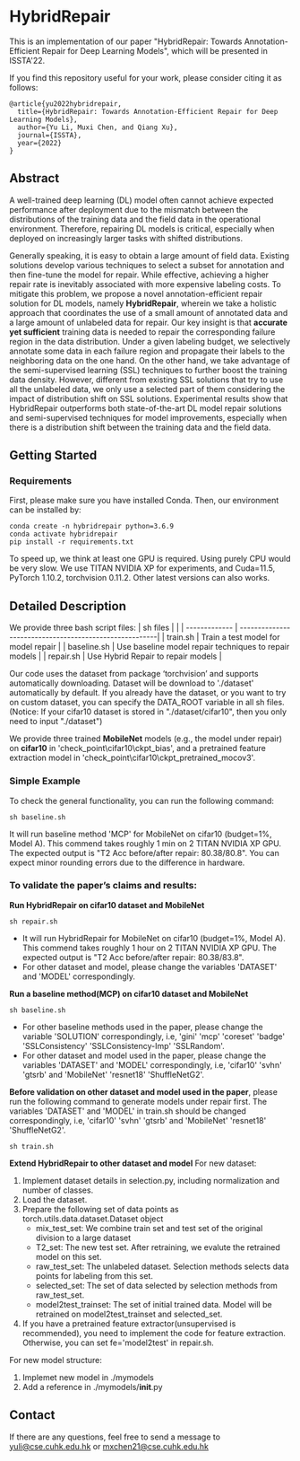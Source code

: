 # HybridRepair

This is an implementation of our paper "HybridRepair: Towards Annotation-Efficient Repair for Deep Learning Models", which will be presented in ISSTA'22.

If you find this repository useful for your work, please consider citing it as follows:
```
@article{yu2022hybridrepair,
  title={HybridRepair: Towards Annotation-Efficient Repair for Deep Learning Models},
  author={Yu Li, Muxi Chen, and Qiang Xu},
  journal={ISSTA},
  year={2022}
}
```

## Abstract

A well-trained deep learning (DL) model often cannot achieve expected performance after deployment due to the mismatch between the distributions of the training data and the field data in the operational environment. Therefore, repairing DL models is critical, especially when deployed on increasingly larger tasks with shifted distributions. 

Generally speaking, it is easy to obtain a large amount of field data. Existing solutions develop various techniques to select a subset for annotation and then fine-tune the model for repair. While effective, achieving a higher repair rate is inevitably associated with more expensive labeling costs. To mitigate this problem, we propose a novel annotation-efficient repair solution for DL models, namely **HybridRepair**, wherein we take a holistic approach that coordinates the use of a small amount of annotated data and a large amount of unlabeled data for repair. Our key insight is that **accurate yet sufficient** training data is needed to repair the corresponding failure region in the data distribution. Under a given labeling budget, we selectively annotate some data in each failure region and propagate their labels to the neighboring data on the one hand. On the other hand, we take advantage of the semi-supervised learning (SSL) techniques to further boost the training data density. However, different from existing SSL solutions that try to use all the unlabeled data, we only use a selected part of them considering the impact of distribution shift on SSL solutions. 
Experimental results show that HybridRepair outperforms both state-of-the-art DL model repair solutions and semi-supervised techniques for model improvements, especially when there is a distribution shift between the training data and the field data. 

## Getting Started
### Requirements

First, please make sure you have installed Conda. Then, our environment can be installed by:
```
conda create -n hybridrepair python=3.6.9
conda activate hybridrepair
pip install -r requirements.txt
```
To speed up, we think at least one GPU is required. Using purely CPU would be very slow. We use TITAN NVIDIA XP for experiments, and Cuda=11.5, PyTorch 1.10.2, torchvision 0.11.2. Other latest versions can also works.

## Detailed Description
We provide three bash script files:
| sh files      |                                                        |
| ------------- | -------------------------------------------------------| 
| train.sh      | Train a test model for model repair                    |
| baseline.sh      | Use baseline model repair techniques to repair models   | 
| repair.sh        | Use Hybrid Repair to repair models                      |
 
Our code uses the dataset from package ‘torchvision’ and supports automatically downloading. Dataset will be download to './dataset' automatically by default. If you already have the dataset, or you want to try on custom dataset, you can specify the DATA_ROOT variable in all sh files. (Notice: If your cifar10 dataset is stored in "./dataset/cifar10", then you only need to input "./dataset") 

We provide three trained **MobileNet** models (e.g., the model under repair) on **cifar10** in 'check_point\cifar10\ckpt_bias', and a pretrained feature extraction model in 'check_point\cifar10\ckpt_pretrained_mocov3'.

### Simple Example

To check the general functionality, you can run the following command:
```
sh baseline.sh
```
It will run baseline method 'MCP' for MobileNet on cifar10 (budget=1%, Model A). This commend takes roughly 1 min on 2 TITAN NVIDIA XP GPU. The expected output is "T2 Acc before/after repair: 80.38/80.8". You can expect minor rounding errors due to the difference in hardware. 

### To validate the paper’s claims and results: 

**Run HybridRepair on cifar10 dataset and MobileNet**
```
sh repair.sh
```
- It will run HybridRepair for MobileNet on cifar10 (budget=1%, Model A). This commend takes roughly 1 hour on 2 TITAN NVIDIA XP GPU. The expected output is "T2 Acc before/after repair: 80.38/83.8".
- For other dataset and model, please change the variables 'DATASET' and 'MODEL' correspondingly. 

**Run a baseline method(MCP) on cifar10 dataset and MobileNet**
```
sh baseline.sh
```
- For other baseline methods used in the paper, please change the variable 'SOLUTION' correspondingly, i.e, 'gini' 'mcp' 'coreset' 'badge' 'SSLConsistency' 'SSLConsistency-Imp' 'SSLRandom'. 
- For other dataset and model used in the paper, please change the variables 'DATASET' and 'MODEL' correspondingly, i.e, 'cifar10' 'svhn' 'gtsrb' and 'MobileNet' 'resnet18' 'ShuffleNetG2'. 

**Before validation on other dataset and model used in the paper**, please run the following command to generate models under repair first. The variables 'DATASET' and 'MODEL' in train.sh should be changed correspondingly, i.e, 'cifar10' 'svhn' 'gtsrb' and 'MobileNet' 'resnet18' 'ShuffleNetG2'. 
```
sh train.sh
```
**Extend HybridRepair to other dataset and model**
For new dataset:
1. Implement dataset details in selection.py, including normalization and number of classes.
2. Load the dataset.
3. Prepare the following set of data points as torch.utils.data.dataset.Dataset object
    - mix_test_set: We combine train set and test set of the original division to a large dataset
    - T2_set: The new test set. After retraining, we evalute the retrained model on this set.
    - raw_test_set: The unlabeled dataset. Selection methods selects data points for labeling from this set.
    - selected_set: The set of data selected by selection methods from raw_test_set.
    - model2test_trainset: The set of initial trained data. Model will be retrained on model2test_trainset and selected_set.
4. If you have a pretrained feature extractor(unsupervised is recommended), you need to implement the code for feature extraction. Otherwise, you can set fe='model2test' in repair.sh.

For new model structure:
1. Implemet new model in ./mymodels
2. Add a reference in ./mymodels/__init__.py

## Contact
If there are any questions, feel free to send a message to yuli@cse.cuhk.edu.hk or mxchen21@cse.cuhk.edu.hk


